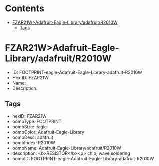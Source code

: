 



Contents
========

* [FZAR21W>Adafruit-Eagle-Library/adafruit/R2010W](#fzar21wadafruit-eagle-libraryadafruitr2010w)
	* [Tags](#tags)

# FZAR21W>Adafruit-Eagle-Library/adafruit/R2010W

- ID: FOOTPRINT-eagle-Adafruit-Eagle-Library-adafruit-R2010W
- Hex ID: FZAR21W
- Name: 
- Description: 

## Tags

- hexID: FZAR21W
- oompType: FOOTPRINT
- oompSize: eagle
- oompColor: Adafruit-Eagle-Library
- oompDesc: adafruit
- oompIndex: R2010W
- oompName: Adafruit-Eagle-Library/adafruit/R2010W
- description: &lt;b&gt;RESISTOR&lt;/b&gt;&lt;p&gt;
chip, wave soldering
- oompID: FOOTPRINT-eagle-Adafruit-Eagle-Library-adafruit-R2010W
